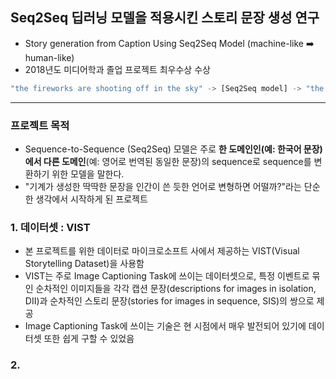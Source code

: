 ## Seq2Seq 딥러닝 모델을 적용시킨 스토리 문장 생성 연구
- Story generation from Caption Using Seq2Seq Model (machine-like ➡️ human-like)
- 2018년도 미디어학과 졸업 프로젝트 최우수상 수상 

```bash
"the fireworks are shooting off in the sky" -> [Seq2Seq model] -> "the fireworks were beautiful"
```
---

### 프로젝트 목적 
- Sequence-to-Sequence (Seq2Seq) 모델은 주로 **한 도메인인(예: 한국어 문장)에서 다른 도메인**(예: 영어로 번역된 동일한 문장)의 sequence로 sequence를 변환하기 위한 모델을 말한다. 
- "기계가 생성한 딱딱한 문장을 인간이 쓴 듯한 언어로 변형하면 어떨까?"라는 단순한 생각에서 시작하게 된 프로젝트

### 1. 데이터셋 : VIST

- 본 프로젝트를 위한 데이터로 마이크로소프트 사에서 제공하는 VIST(Visual Storytelling Dataset)을 사용함 
- VIST는 주로 Image Captioning Task에 쓰이는 데이터셋으로, 특정 이벤트로 묶인 순차적인 이미지들을 각각 캡션 문장(descriptions for images in isolation, DII)과 순차적인 스토리 문장(stories for images in sequence, SIS)의 쌍으로 제공
- Image Captioning Task에 쓰이는 기술은 현 시점에서 매우 발전되어 있기에 데이터셋 또한 쉽게 구할 수 있었음 

### 2. 
<!--stackedit_data:
eyJoaXN0b3J5IjpbMTk0MTMxMzkzMl19
-->